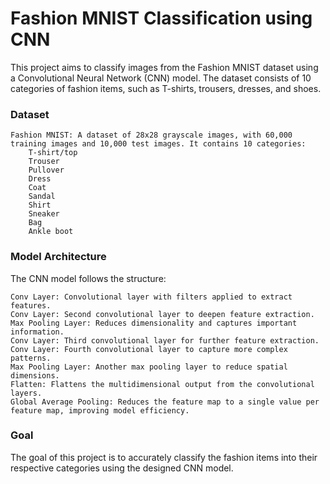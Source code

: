 # Fashion MNIST Classification using CNN

This project aims to classify images from the Fashion MNIST dataset using a Convolutional Neural Network (CNN) model. The dataset consists of 10 categories of fashion items, such as T-shirts, trousers, dresses, and shoes.

### Dataset

    Fashion MNIST: A dataset of 28x28 grayscale images, with 60,000 training images and 10,000 test images. It contains 10 categories:
        T-shirt/top
        Trouser
        Pullover
        Dress
        Coat
        Sandal
        Shirt
        Sneaker
        Bag
        Ankle boot

### Model Architecture

The CNN model follows the structure:

    Conv Layer: Convolutional layer with filters applied to extract features.
    Conv Layer: Second convolutional layer to deepen feature extraction.
    Max Pooling Layer: Reduces dimensionality and captures important information.
    Conv Layer: Third convolutional layer for further feature extraction.
    Conv Layer: Fourth convolutional layer to capture more complex patterns.
    Max Pooling Layer: Another max pooling layer to reduce spatial dimensions.
    Flatten: Flattens the multidimensional output from the convolutional layers.
    Global Average Pooling: Reduces the feature map to a single value per feature map, improving model efficiency.

### Goal

The goal of this project is to accurately classify the fashion items into their respective categories using the designed CNN model.